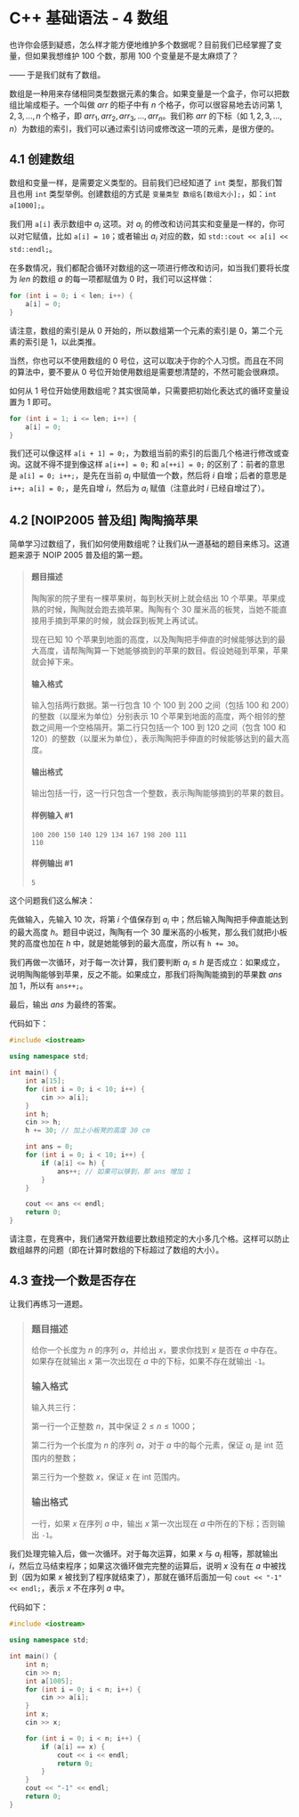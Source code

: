 # C++ 基础语法 - 4 数组

也许你会感到疑惑，怎么样才能方便地维护多个数据呢？目前我们已经掌握了变量，但如果我想维护 $100$ 个数，那用 $100$ 个变量是不是太麻烦了？

—— 于是我们就有了数组。

数组是一种用来存储相同类型数据元素的集合。如果变量是一个盒子，你可以把数组比喻成柜子。一个叫做 $arr$ 的柜子中有 $n$ 个格子，你可以很容易地去访问第 $1, 2, 3, ..., n$ 个格子，即 $arr_1, arr_2, arr_3, ..., arr_n$。我们称 $arr$ 的下标（如 $1, 2, 3, ..., n$）为数组的索引，我们可以通过索引访问或修改这一项的元素，是很方便的。

## 4.1 创建数组

数组和变量一样，是需要定义类型的。目前我们已经知道了 `int` 类型，那我们暂且也用 `int` 类型举例。创建数组的方式是 `变量类型 数组名[数组大小];`，如：`int a[1000];`。

我们用 `a[i]` 表示数组中 $a_i$ 这项。对 $a_i$ 的修改和访问其实和变量是一样的，你可以对它赋值，比如 `a[i] = 10`；或者输出 $a_i$ 对应的数，如 `std::cout << a[i] << std::endl;`。

在多数情况，我们都配合循环对数组的这一项进行修改和访问，如当我们要将长度为 $len$ 的数组 $a$ 的每一项都赋值为 $0$ 时，我们可以这样做：

```cpp
for (int i = 0; i < len; i++) {
    a[i] = 0;
}
```

请注意，数组的索引是从 $0$ 开始的，所以数组第一个元素的索引是 $0$，第二个元素的索引是 $1$，以此类推。

当然，你也可以不使用数组的 $0$ 号位，这可以取决于你的个人习惯。而且在不同的算法中，要不要从 $0$ 号位开始使用数组是需要想清楚的，不然可能会很麻烦。

如何从 $1$ 号位开始使用数组呢？其实很简单，只需要把初始化表达式的循环变量设置为 $1$ 即可。

```cpp
for (int i = 1; i <= len; i++) {
    a[i] = 0;
}
```

我们还可以像这样 `a[i + 1] = 0;`，为数组当前的索引的后面几个格进行修改或查询。这就不得不提到像这样 `a[i++] = 0;` 和 `a[++i] = 0;` 的区别了：前者的意思是 `a[i] = 0; i++;`，是先在当前 $a_i$ 中赋值一个数，然后将 $i$ 自增；后者的意思是 `i++; a[i] = 0;`，是先自增 $i$，然后为 $a_i$ 赋值（注意此时 $i$ 已经自增过了）。

## 4.2 [NOIP2005 普及组] 陶陶摘苹果

简单学习过数组了，我们如何使用数组呢？让我们从一道基础的题目来练习。这道题来源于 NOIP 2005 普及组的第一题。

> #### 题目描述
> 
> 陶陶家的院子里有一棵苹果树，每到秋天树上就会结出 $10$ 个苹果。苹果成熟的时候，陶陶就会跑去摘苹果。陶陶有个 $30$ 厘米高的板凳，当她不能直接用手摘到苹果的时候，就会踩到板凳上再试试。
> 
> 现在已知 $10$ 个苹果到地面的高度，以及陶陶把手伸直的时候能够达到的最大高度，请帮陶陶算一下她能够摘到的苹果的数目。假设她碰到苹果，苹果就会掉下来。
> 
> #### 输入格式
> 
> 输入包括两行数据。第一行包含 $10$ 个 $100$ 到 $200$ 之间（包括 $100$ 和 $200$）的整数（以厘米为单位）分别表示 $10$ 个苹果到地面的高度，两个相邻的整数之间用一个空格隔开。第二行只包括一个 $100$ 到 $120$ 之间（包含 $100$ 和 $120$）的整数（以厘米为单位），表示陶陶把手伸直的时候能够达到的最大高度。
> 
> #### 输出格式
> 
> 输出包括一行，这一行只包含一个整数，表示陶陶能够摘到的苹果的数目。
> 
> #### 样例输入 #1
> 
> ```
> 100 200 150 140 129 134 167 198 200 111
> 110
> ```
> 
> #### 样例输出 #1
> 
> ```
> 5
> ```

这个问题我们这么解决：

先做输入，先输入 $10$ 次，将第 $i$ 个值保存到 $a_i$ 中；然后输入陶陶把手伸直能达到的最大高度 $h$。题目中说过，陶陶有一个 $30$ 厘米高的小板凳，那么我们就把小板凳的高度也加在 $h$ 中，就是她能够到的最大高度，所以有 `h += 30`。

我们再做一次循环，对于每一次计算，我们要判断 $a_i \le h$ 是否成立：如果成立，说明陶陶能够到苹果，反之不能。如果成立，那我们将陶陶能摘到的苹果数 $ans$ 加 $1$，所以有 `ans++;`。

最后，输出 $ans$ 为最终的答案。

代码如下：

```cpp
#include <iostream>

using namespace std;

int main() {
    int a[15];
    for (int i = 0; i < 10; i++) {
        cin >> a[i];
    }
    int h;
    cin >> h;
    h += 30; // 加上小板凳的高度 30 cm

    int ans = 0;
    for (int i = 0; i < 10; i++) {
        if (a[i] <= h) {
            ans++; // 如果可以够到，那 ans 增加 1
        }
    }

    cout << ans << endl;
    return 0;
}
```

请注意，在竞赛中，我们通常开数组要比数组预定的大小多几个格。这样可以防止数组越界的问题（即在计算时数组的下标超过了数组的大小）。

## 4.3 查找一个数是否存在

让我们再练习一道题。

> ### 题目描述
> 
> 给你一个长度为 $n$ 的序列 $a$，并给出 $x$，要求你找到 $x$ 是否在 $a$ 中存在。如果存在就输出 $x$ 第一次出现在 $a$ 中的下标，如果不存在就输出 `-1`。
> 
> ### 输入格式
> 
> 输入共三行：
> 
> 第一行一个正整数 $n$，其中保证 $2 \le n \le 1000$；
> 
> 第二行为一个长度为 $n$ 的序列 $a$，对于 $a$ 中的每个元素，保证 $a_i$ 是 int 范围内的整数；
> 
> 第三行为一个整数 $x$，保证 $x$ 在 int 范围内。
> 
> ### 输出格式
> 
> 一行，如果 $x$ 在序列 $a$ 中，输出 $x$ 第一次出现在 $a$ 中所在的下标；否则输出 `-1`。

我们处理完输入后，做一次循环。对于每次运算，如果 $x$ 与 $a_i$ 相等，那就输出 $i$，然后立马结束程序；如果这次循环做完完整的运算后，说明 $x$ 没有在 $a$ 中被找到（因为如果 $x$ 被找到了程序就结束了），那就在循环后面加一句 `cout << "-1" << endl;`，表示 $x$ 不在序列 $a$ 中。

代码如下：

```cpp
#include <iostream>

using namespace std;

int main() {
    int n;
    cin >> n;
    int a[1005];
    for (int i = 0; i < n; i++) {
        cin >> a[i];
    }
    int x;
    cin >> x;

    for (int i = 0; i < n; i++) {
        if (a[i] == x) {
            cout << i << endl;
            return 0;
        }
    }
    cout << "-1" << endl;
    return 0;
}
```

<script src="https://giscus.app/client.js"
        data-repo="hatmic/hatmic-docs"
        data-repo-id="R_kgDOL9L8Zg"
        data-category="General"
        data-category-id="DIC_kwDOL9L8Zs4Cfc2T"
        data-mapping="pathname"
        data-strict="0"
        data-reactions-enabled="1"
        data-emit-metadata="0"
        data-input-position="bottom"
        data-theme="light_tritanopia"
        data-lang="zh-CN"
        crossorigin="anonymous"
        async>
</script>